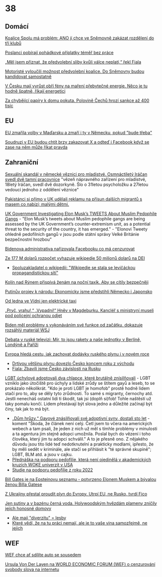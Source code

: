 # 38

## Domácí

[Koalice Spolu má problém: ANO jí chce ve Sněmovně zakázat rozdělení do tří klubů](https://www.novinky.cz/clanek/domaci-koalice-spolu-ma-problem-ano-ji-chce-ve-snemovne-zakazat-rozdeleni-do-tri-klubu-40503883)

[Poslanci pobírají pohádkové příplatky téměř bez práce](https://www.novinky.cz/clanek/domaci-poslanci-pobiraji-pohadkove-priplatky-temer-bez-prace-40503762)

[„Měl jsem přiznat, že předvolební sliby kvůli válce neplatí,“ řekl Fiala](https://www.echo24.cz/a/HJxcg/zpravy-domov-rozhovor-s-fialou-cnn-prima-news)

[Motoristé vyloučili možnost předvolební koalice. Do Sněmovny budou kandidovat samostatně](https://www.novinky.cz/clanek/domaci-motoriste-vyloucili-moznost-predvolebni-koalice-do-snemovny-budou-kandidovat-samostatne-40504165)

[V Česku mají vyrůst obří fény na maření přebytečné energie. Něco je tu hodně špatně, říkají energetici ](https://www.irozhlas.cz/ekonomika/v-cesku-maji-vyrust-obri-feny-na-mareni-prebytecne-energie-neco-je-tu-hodne_2501100615_jaf)

[Za chybějící papíry k domu pokuta. Polovině Čechů hrozí sankce až 400 tisíc](https://www.idnes.cz/zpravy/domaci/sankce-pokuta-projektova-dokumentace-dum-stavebni-urad.A250110_194244_domaci_kori?zdroj=otvirak)

## EU

[EU zmařila volby v Maďarsku a zmaří i ty v Německu, pokud "bude třeba"](https://x.com/elonmusk/status/1877796743036743891)

[Soudruzi v EU budou chtít brzy zakazovat X a odteď i Facebook když se zase na něm může říkat pravda](https://x.com/visegrad24/status/1878077435121418485)

## Zahraniční

[Sexuální skandál v německé věznici pro mladistvé. Osmnáctiletý Iráčan svedl dvě tamní pracovnice](https://www.novinky.cz/clanek/zahranicni-sexualni-skandal-v-nemecke-veznici-pro-mladistve-osmnactilety-iracan-svedl-dve-tamni-pracovnice-40503804#dop_ab_variant=0&dop_id=40503804&dop_req_id=qHSJT1RlCki-202501110806&dop_source_zone_name=novinky.web.nexttoart) "vězeň nápravného zařízení pro mladistvé, 18letý Iráčan, svedl dvě dozorkyně. Šlo o 31letou psycholožku a 27letou vedoucí jednoho z oddělení věznice"

[Pakistánci si přímo v UK udělali reklamu na přísun dalších migrantů s masem co nabízí; malými dětmi.](https://x.com/okurkabinladin/status/1878162413985353927)

[UK Government Investigating Elon Musk’s TWEETS About Muslim Pedophile Gangs](https://modernity.news/2025/01/10/uk-government-investigating-elon-musks-tweets-about-muslim-pedophile-gangs/) - "Elon Musk’s tweets about Muslim pedophile gangs are being assessed by the UK Government’s counter-extremism unit, as a potential threat to the security of the country, it has emerged." - "Elonovi Tweety ohledně pedofilních gangů v jsou podle státní správy Velké Británie bezpečnostní hrozbou"

[Bidenova administrativa nařizovala Facebooku co má cenzurovat](https://x.com/libsoftiktok/status/1877785122314875330)

[Ze 177 M dolarů rozpočet vyhazuje wikipedie 50 milionů dolarů na DEI](https://nypost.com/2024/12/25/business/elon-musk-urges-supporters-not-to-donate-to-wikipedia-over-dei/)
 * [Spoluzakladatel o wikipedii: "Wikipedie se stala se levičáckou propagandistickou sítí"](https://x.com/MarioNawfal/status/1873995029401763885)

[Kolín nad Rýnem přispívá ženám na noční taxík. Aby se cítily bezpečněji](https://www.seznamzpravy.cz/clanek/zahranicni-stredni-evropa-kolin-nad-rynem-prispiva-zenam-na-nocni-taxik-aby-se-citily-bezpecneji-266758)

[Putinův projev k národu: Ekonomicky jsme předstihli Německo i Japonsko](https://www.novinky.cz/clanek/zahranicni-evropa-ruska-ekonomika-je-v-poradku-uklidnuje-putin-obcany-40501750)

[Od ledna ve Vídni jen elektrické taxi](https://x.com/JanJana84/status/1869826542232318418)

[„Pryč, vrahu!,“ „Vypadni!“ Hněv v Magdeburku. Kancléř s ministryní museli pod policejní ochranou odjet](https://www.echo24.cz/a/H9bMy/zpravy-svet-hnev-magdeburk-vypiskali-kancler-scholz-policie)

[Biden měl problémy s vykonáváním své funkce od začátku, dokazuje rozsáhlý materiál WSJ](https://www.novinky.cz/clanek/zahranicni-biden-mel-problemy-s-vykonavanim-sve-funkce-od-zacatku-dokazuje-rozsahly-material-wsj-40502114)

[Debata v ruské televizi: Mír, to jsou rakety a naše jednotky v Berlíně, Londýně a Paříži](https://www.novinky.cz/clanek/valka-na-ukrajine-debata-v-ruske-televizi-mir-to-jsou-rakety-a-nase-jednotky-v-berline-londyne-a-parizi-40502167)

[Evropa hledá cestu, jak zachovat dodávky ruského plynu i v novém roce](https://www.novinky.cz/clanek/ekonomika-evropa-hleda-cestu-jak-zachovat-dodavky-ruskeho-plynu-i-v-novem-roce-40501937)
 * [Drtivou většinu plynu dovezlo Česko koncem roku z východu](https://www.idnes.cz/ekonomika/domaci/plyn-dovoz-vychod-rusko.A241230_111419_ekonomika_ven)
 * [Fiala: Zbavili jsme Česko závislosti na Rusku](https://www.facebook.com/petr.fiala1964/posts/posunuli-jsme-%C4%8Desko-sm%C4%9Brem-k-energetick%C3%A9-nez%C3%A1vislosti-rozhodli-jsme-o-v%C3%BDstavb%C4%9B-d/1122412945914774/)

[LGBT úchylové adoptovali dva chlapce, které brutálně znísilňovali](https://nypost.com/2024/12/23/us-news/georgia-couple-convicted-for-sickening-sexual-abuse-of-adopted-sons-get-100-years-in-jail-a-house-of-horrors/) - LGBT vzniklo jako útočiště pro úchyly a lidské zrůdy se štítem gayů a leseb, to se prokázalo několikrát. "Kdo je proti LGBT je homofob" prostě hodně lidem stačí pro to, aby se děly tyto zrůdnosti. To samé s migranty, černochy atd. Jestli nenecháš ostatní lidi ti škodit, tak jsi (doplň si)fob! Tohle naštěstí už taky pomalu končí. Lidem přestávají být slova jedno a důležité začínají být činy, tak jak to má být.
 * [„Dům hrůzy.“ Gayové znásilňovali své adoptivní syny, dostali sto let](https://www.idnes.cz/zpravy/zahranicni/zneuzivani-deti-adopce-homosexualni-par.A241225_074819_zahranicni_misl) - koment "Škoda, že článek není celý. Četl jsem to včera na amerických webech a tam psali, že jeden z nich už měl s tímhle problémy v minulosti a ta agentura jim stejně adopci umožnila. Poslal bych do vězení i toho člověka, který jim tu adopci schválil." A to je přesně ono. Z nějakého důvodu jsou tito lidé teď nedotknutelní a prakticky modlami, ipřesto, že by měli sedět v kriminále, ale stačí se přihlásit k "té správné skupině"; LGBT, BLM atd. a jsou v cajku.
 * [Přednáška na podporu pedofilie, která není ojedinělá v akademických kruzích WOKE univerzit v USA](https://x.com/AntiWokeMemes/status/1878240138783866964)
 * [Studie na podporu pedofilie z roku 2022](https://pmc.ncbi.nlm.nih.gov/articles/PMC8888370/)

[Bill Gates je na Epsteinovu seznamu - potvrzeno Elonem Muskem a bývalou ženou Billa Gatese](https://www.youtube.com/watch?v=6XqmRKf3cXE)

[Z Ukrajiny přestal proudit plyn do Evropy. Utrpí EU, ne Rusko, tvrdí Fico](https://www.idnes.cz/zpravy/zahranicni/ukrajina-plyn-ropovod-slovensko-gazprom-evropa.A250101_071918_domaci_dyn)

[Jen sutiny a v bazénu černá voda. Holywoodským hvězdám plameny zničily jejich honosné domovy](https://www.novinky.cz/clanek/zahranicni-amerika-jen-sutiny-a-v-bazenu-cerna-voda-holywoodskym-hvezdam-plameny-znicily-jejich-honosne-domovy-40503799)
 * [Ale mají "diverzitu" = lesby](https://x.com/DC_Draino/status/1876971394895872050)
 * [Které vědí, že na tu práci nemají, ale je to vaše vina samozřejmě, ne jejich](https://x.com/EndWokeness/status/1877458240050446339)

## WEF

[WEF chce ať sdílíte auto se sousedem](https://x.com/wideawake_media/status/1873717641984020769)

[Ursula Von Der Layen na WORLD ECONOMIC FORUM (WEF) o cenzurování svobody slova na internetu](https://x.com/wideawake_media/status/1873315682302996670)
